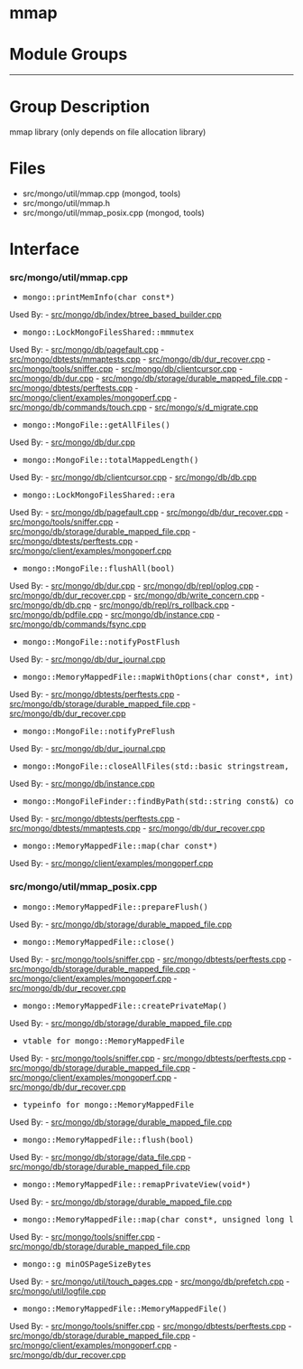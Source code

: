 # mmap

# Module Groups

-------------

# Group Description
mmap library (only depends on file allocation library)

# Files
- src/mongo/util/mmap.cpp   (mongod, tools)
- src/mongo/util/mmap.h
- src/mongo/util/mmap\_posix.cpp   (mongod, tools)

# Interface

### src/mongo/util/mmap.cpp

- <pre>mongo::printMemInfo(char const*)</pre>
Used By:
    - [src/mongo/db/index/btree\_based\_builder.cpp](../indexing)

- <pre>mongo::LockMongoFilesShared::mmmutex</pre>
Used By:
    - [src/mongo/db/pagefault.cpp](../page\_fault\_utilities)
    - [src/mongo/dbtests/mmaptests.cpp](../unit\_tests)
    - [src/mongo/db/dur\_recover.cpp](../journaling)
    - [src/mongo/tools/sniffer.cpp](../tools)
    - [src/mongo/db/clientcursor.cpp](../client\_and\_operation\_tracking)
    - [src/mongo/db/dur.cpp](../journaling)
    - [src/mongo/db/storage/durable\_mapped\_file.cpp](../journaling)
    - [src/mongo/dbtests/perftests.cpp](../unit\_tests)
    - [src/mongo/client/examples/mongoperf.cpp](../cpp\_client\_driver)
    - [src/mongo/db/commands/touch.cpp](../database\_commands)
    - [src/mongo/s/d\_migrate.cpp](../sharding)

- <pre>mongo::MongoFile::getAllFiles()</pre>
Used By:
    - [src/mongo/db/dur.cpp](../journaling)

- <pre>mongo::MongoFile::totalMappedLength()</pre>
Used By:
    - [src/mongo/db/clientcursor.cpp](../client\_and\_operation\_tracking)
    - [src/mongo/db/db.cpp](../mongos\_and\_mongod\_mains)

- <pre>mongo::LockMongoFilesShared::era</pre>
Used By:
    - [src/mongo/db/pagefault.cpp](../page\_fault\_utilities)
    - [src/mongo/db/dur\_recover.cpp](../journaling)
    - [src/mongo/tools/sniffer.cpp](../tools)
    - [src/mongo/db/storage/durable\_mapped\_file.cpp](../journaling)
    - [src/mongo/dbtests/perftests.cpp](../unit\_tests)
    - [src/mongo/client/examples/mongoperf.cpp](../cpp\_client\_driver)

- <pre>mongo::MongoFile::flushAll(bool)</pre>
Used By:
    - [src/mongo/db/dur.cpp](../journaling)
    - [src/mongo/db/repl/oplog.cpp](../replication)
    - [src/mongo/db/dur\_recover.cpp](../journaling)
    - [src/mongo/db/write\_concern.cpp](../replication)
    - [src/mongo/db/db.cpp](../mongos\_and\_mongod\_mains)
    - [src/mongo/db/repl/rs\_rollback.cpp](../replication)
    - [src/mongo/db/pdfile.cpp](../storage\_layer\_structure)
    - [src/mongo/db/instance.cpp](../storage\_layer\_structure)
    - [src/mongo/db/commands/fsync.cpp](../database\_commands)

- <pre>mongo::MongoFile::notifyPostFlush</pre>
Used By:
    - [src/mongo/db/dur\_journal.cpp](../journaling)

- <pre>mongo::MemoryMappedFile::mapWithOptions(char const*, int)</pre>
Used By:
    - [src/mongo/dbtests/perftests.cpp](../unit\_tests)
    - [src/mongo/db/storage/durable\_mapped\_file.cpp](../journaling)
    - [src/mongo/db/dur\_recover.cpp](../journaling)

- <pre>mongo::MongoFile::notifyPreFlush</pre>
Used By:
    - [src/mongo/db/dur\_journal.cpp](../journaling)

- <pre>mongo::MongoFile::closeAllFiles(std::basic_stringstream<char, std::char_traits<char>, std::allocator<char> >&)</pre>
Used By:
    - [src/mongo/db/instance.cpp](../storage\_layer\_structure)

- <pre>mongo::MongoFileFinder::findByPath(std::string const&) const</pre>
Used By:
    - [src/mongo/dbtests/perftests.cpp](../unit\_tests)
    - [src/mongo/dbtests/mmaptests.cpp](../unit\_tests)
    - [src/mongo/db/dur\_recover.cpp](../journaling)

- <pre>mongo::MemoryMappedFile::map(char const*)</pre>
Used By:
    - [src/mongo/client/examples/mongoperf.cpp](../cpp\_client\_driver)

### src/mongo/util/mmap\_posix.cpp

- <pre>mongo::MemoryMappedFile::prepareFlush()</pre>
Used By:
    - [src/mongo/db/storage/durable\_mapped\_file.cpp](../journaling)

- <pre>mongo::MemoryMappedFile::close()</pre>
Used By:
    - [src/mongo/tools/sniffer.cpp](../tools)
    - [src/mongo/dbtests/perftests.cpp](../unit\_tests)
    - [src/mongo/db/storage/durable\_mapped\_file.cpp](../journaling)
    - [src/mongo/client/examples/mongoperf.cpp](../cpp\_client\_driver)
    - [src/mongo/db/dur\_recover.cpp](../journaling)

- <pre>mongo::MemoryMappedFile::createPrivateMap()</pre>
Used By:
    - [src/mongo/db/storage/durable\_mapped\_file.cpp](../journaling)

- <pre>vtable for mongo::MemoryMappedFile</pre>
Used By:
    - [src/mongo/tools/sniffer.cpp](../tools)
    - [src/mongo/dbtests/perftests.cpp](../unit\_tests)
    - [src/mongo/db/storage/durable\_mapped\_file.cpp](../journaling)
    - [src/mongo/client/examples/mongoperf.cpp](../cpp\_client\_driver)
    - [src/mongo/db/dur\_recover.cpp](../journaling)

- <pre>typeinfo for mongo::MemoryMappedFile</pre>
Used By:
    - [src/mongo/db/storage/durable\_mapped\_file.cpp](../journaling)

- <pre>mongo::MemoryMappedFile::flush(bool)</pre>
Used By:
    - [src/mongo/db/storage/data\_file.cpp](../mmap\_file\_interface)
    - [src/mongo/db/storage/durable\_mapped\_file.cpp](../journaling)

- <pre>mongo::MemoryMappedFile::remapPrivateView(void*)</pre>
Used By:
    - [src/mongo/db/storage/durable\_mapped\_file.cpp](../journaling)

- <pre>mongo::MemoryMappedFile::map(char const*, unsigned long long&, int)</pre>
Used By:
    - [src/mongo/tools/sniffer.cpp](../tools)
    - [src/mongo/db/storage/durable\_mapped\_file.cpp](../journaling)

- <pre>mongo::g_minOSPageSizeBytes</pre>
Used By:
    - [src/mongo/util/touch\_pages.cpp](../utilities)
    - [src/mongo/db/prefetch.cpp](../page\_fault\_utilities)
    - [src/mongo/util/logfile.cpp](../journaling)

- <pre>mongo::MemoryMappedFile::MemoryMappedFile()</pre>
Used By:
    - [src/mongo/tools/sniffer.cpp](../tools)
    - [src/mongo/dbtests/perftests.cpp](../unit\_tests)
    - [src/mongo/db/storage/durable\_mapped\_file.cpp](../journaling)
    - [src/mongo/client/examples/mongoperf.cpp](../cpp\_client\_driver)
    - [src/mongo/db/dur\_recover.cpp](../journaling)
